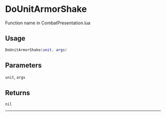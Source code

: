 # DoUnitArmorShake
Function name in CombatPresentation.lua
## Usage
```lua
DoUnitArmorShake(unit, args)
```
## Parameters
`unit`, `args`
## Returns
`nil`

---